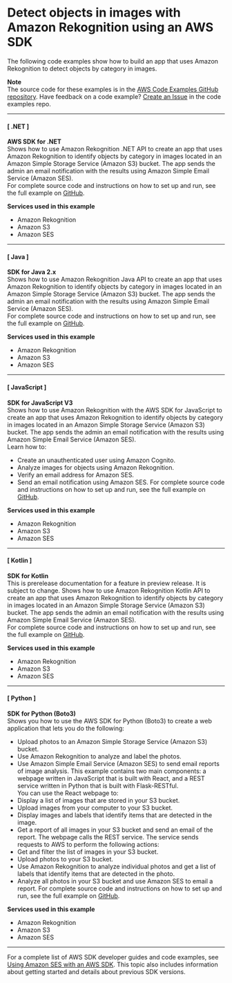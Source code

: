 # Detect objects in images with Amazon Rekognition using an AWS SDK<a name="example_cross_RekognitionPhotoAnalyzer_section"></a>

The following code examples show how to build an app that uses Amazon Rekognition to detect objects by category in images\.

**Note**  
The source code for these examples is in the [AWS Code Examples GitHub repository](https://github.com/awsdocs/aws-doc-sdk-examples)\. Have feedback on a code example? [Create an Issue](https://github.com/awsdocs/aws-doc-sdk-examples/issues/new/choose) in the code examples repo\. 

------
#### [ \.NET ]

**AWS SDK for \.NET**  
 Shows how to use Amazon Rekognition \.NET API to create an app that uses Amazon Rekognition to identify objects by category in images located in an Amazon Simple Storage Service \(Amazon S3\) bucket\. The app sends the admin an email notification with the results using Amazon Simple Email Service \(Amazon SES\)\.   
 For complete source code and instructions on how to set up and run, see the full example on [GitHub](https://github.com/awsdocs/aws-doc-sdk-examples/tree/main/dotnetv3/cross-service/PhotoAnalyzerApp)\.   

**Services used in this example**
+ Amazon Rekognition
+ Amazon S3
+ Amazon SES

------
#### [ Java ]

**SDK for Java 2\.x**  
 Shows how to use Amazon Rekognition Java API to create an app that uses Amazon Rekognition to identify objects by category in images located in an Amazon Simple Storage Service \(Amazon S3\) bucket\. The app sends the admin an email notification with the results using Amazon Simple Email Service \(Amazon SES\)\.   
 For complete source code and instructions on how to set up and run, see the full example on [GitHub](https://github.com/awsdocs/aws-doc-sdk-examples/tree/main/javav2/usecases/creating_photo_analyzer_app)\.   

**Services used in this example**
+ Amazon Rekognition
+ Amazon S3
+ Amazon SES

------
#### [ JavaScript ]

**SDK for JavaScript V3**  
 Shows how to use Amazon Rekognition with the AWS SDK for JavaScript to create an app that uses Amazon Rekognition to identify objects by category in images located in an Amazon Simple Storage Service \(Amazon S3\) bucket\. The app sends the admin an email notification with the results using Amazon Simple Email Service \(Amazon SES\)\.   
Learn how to:  
+ Create an unauthenticated user using Amazon Cognito\.
+ Analyze images for objects using Amazon Rekognition\.
+ Verify an email address for Amazon SES\.
+ Send an email notification using Amazon SES\.
 For complete source code and instructions on how to set up and run, see the full example on [GitHub](https://github.com/awsdocs/aws-doc-sdk-examples/tree/main/javascriptv3/example_code/cross-services/photo_analyzer)\.   

**Services used in this example**
+ Amazon Rekognition
+ Amazon S3
+ Amazon SES

------
#### [ Kotlin ]

**SDK for Kotlin**  
This is prerelease documentation for a feature in preview release\. It is subject to change\.
 Shows how to use Amazon Rekognition Kotlin API to create an app that uses Amazon Rekognition to identify objects by category in images located in an Amazon Simple Storage Service \(Amazon S3\) bucket\. The app sends the admin an email notification with the results using Amazon Simple Email Service \(Amazon SES\)\.   
 For complete source code and instructions on how to set up and run, see the full example on [GitHub](https://github.com/awsdocs/aws-doc-sdk-examples/tree/main/kotlin/usecases/creating_photo_analyzer_app)\.   

**Services used in this example**
+ Amazon Rekognition
+ Amazon S3
+ Amazon SES

------
#### [ Python ]

**SDK for Python \(Boto3\)**  
 Shows you how to use the AWS SDK for Python \(Boto3\) to create a web application that lets you do the following:   
+ Upload photos to an Amazon Simple Storage Service \(Amazon S3\) bucket\.
+ Use Amazon Rekognition to analyze and label the photos\.
+ Use Amazon Simple Email Service \(Amazon SES\) to send email reports of image analysis\.
 This example contains two main components: a webpage written in JavaScript that is built with React, and a REST service written in Python that is built with Flask\-RESTful\.   
You can use the React webpage to:  
+ Display a list of images that are stored in your S3 bucket\.
+ Upload images from your computer to your S3 bucket\.
+ Display images and labels that identify items that are detected in the image\.
+ Get a report of all images in your S3 bucket and send an email of the report\.
The webpage calls the REST service\. The service sends requests to AWS to perform the following actions:   
+ Get and filter the list of images in your S3 bucket\.
+ Upload photos to your S3 bucket\.
+ Use Amazon Rekognition to analyze individual photos and get a list of labels that identify items that are detected in the photo\.
+ Analyze all photos in your S3 bucket and use Amazon SES to email a report\.
 For complete source code and instructions on how to set up and run, see the full example on [GitHub](https://github.com/awsdocs/aws-doc-sdk-examples/tree/main/python/cross_service/photo_analyzer)\.   

**Services used in this example**
+ Amazon Rekognition
+ Amazon S3
+ Amazon SES

------

For a complete list of AWS SDK developer guides and code examples, see [Using Amazon SES with an AWS SDK](sdk-general-information-section.md)\. This topic also includes information about getting started and details about previous SDK versions\.